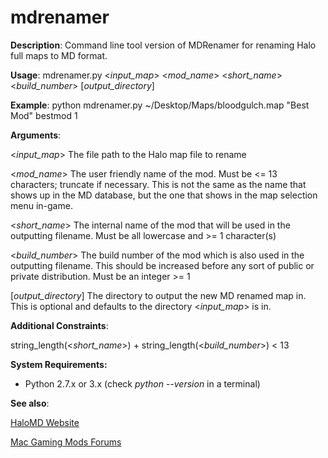 mdrenamer
=========

**Description**: Command line tool version of MDRenamer for renaming Halo full maps to MD format.

**Usage**: mdrenamer.py <*input_map*> <*mod_name*> <*short_name*> <*build_number*> [*output_directory*]

**Example**: python mdrenamer.py ~/Desktop/Maps/bloodgulch.map "Best Mod" bestmod 1

**Arguments**:

<*input_map*> The file path to the Halo map file to rename

<*mod_name*> The user friendly name of the mod. Must be <= 13 characters; truncate if necessary. This is not the same as the name that shows up in the MD database, but the one that shows in the map selection menu in-game.

<*short_name*> The internal name of the mod that will be used in the outputting filename. Must be all lowercase and >= 1 character(s)

<*build_number*> The build number of the mod which is also used in the outputting filename. This should be increased before any sort of public or private distribution. Must be an integer >= 1

[*output_directory*] The directory to output the new MD renamed map in. This is optional and defaults to the directory <*input_map*> is in.

**Additional Constraints**:

string_length(<*short_name*>) + string_length(<*build_number*>) < 13

**System Requirements:**

* Python 2.7.x or 3.x (check *python --version* in a terminal)

**See also**:

[HaloMD Website](http://halomd.net)

[Mac Gaming Mods Forums](http://macgamingmods.com/forum/)